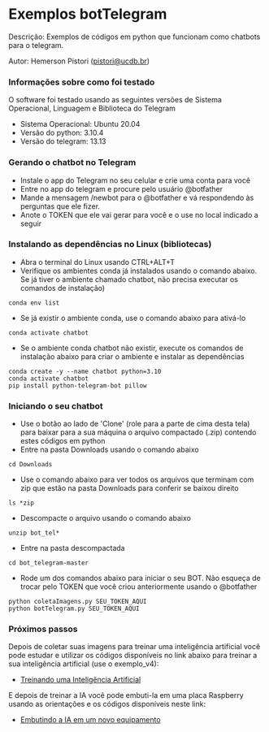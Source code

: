 # Exemplos botTelegram

Descrição: Exemplos de códigos em python que funcionam como chatbots para o telegram.

Autor: Hemerson Pistori (pistori@ucdb.br)

### Informações sobre como foi testado

O software foi testado usando as seguintes versões de
Sistema Operacional, Linguagem e Biblioteca do Telegram

- Sistema Operacional: Ubuntu 20.04
- Versão do python: 3.10.4
- Versão do telegram: 13.13

### Gerando o chatbot no Telegram

- Instale o app do Telegram no seu celular e crie uma conta para você
- Entre no app do telegram e procure pelo usuário @botfather
- Mande a mensagem /newbot para o @botfather e vá
respondendo às perguntas que ele fizer. 
- Anote o TOKEN que ele vai gerar para você e o use no local indicado a seguir 

### Instalando as dependências no Linux (bibliotecas)

- Abra o terminal do Linux usando CTRL+ALT+T
- Verifique os ambientes conda já instalados usando o comando
abaixo. Se já tiver o ambiente chamado chatbot, não precisa executar os comandos de instalação)
```
conda env list
```

- Se já existir o ambiente conda, use o comando abaixo
para ativá-lo
```
conda activate chatbot
```

- Se o ambiente conda chatbot não existir, execute os comandos de instalação abaixo para criar o ambiente e instalar as dependências

```
conda create -y --name chatbot python=3.10
conda activate chatbot
pip install python-telegram-bot pillow
```

### Iniciando o seu chatbot

- Use o botão ao lado de 'Clone' (role para a parte de cima desta tela) para baixar para a sua máquina o arquivo compactado (.zip) contendo estes códigos em python
- Entre na pasta Downloads usando o comando abaixo
```
cd Downloads
```
- Use o comando abaixo para ver todos os arquivos que terminam com zip que estão na pasta Downloads para conferir
se baixou direito
```
ls *zip
```
- Descompacte o arquivo usando o comando abaixo
```
unzip bot_tel*
```
- Entre na pasta descompactada
```
cd bot_telegram-master
```

- Rode um dos comandos abaixo para iniciar o seu BOT. Não esqueça de trocar pelo TOKEN que você criou anteriormente usando o @botfather

```
python coletaImagens.py SEU_TOKEN_AQUI 
python botTelegram.py SEU_TOKEN_AQUI 
```

### Próximos passos

Depois de coletar suas imagens para treinar uma inteligência artificial você pode estudar e utilizar os códigos disponíveis no link abaixo para treinar a sua inteligência artificial (use o exemplo_v4):


- [Treinando uma Inteligência Artificial](http://git.inovisao.ucdb.br/inovisao/exemplos_pytorch)


E depois de treinar a IA você pode embuti-la em uma placa Raspberry usando as orientações e os códigos disponíveis neste link: 

- [Embutindo a IA em um novo equipamento](http://git.inovisao.ucdb.br/inovisao/raspberry_camera)
